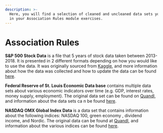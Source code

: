 ```yaml
---
description: >-
  Here, you will find a selection of cleaned and uncleaned data sets you can use
  in your Association Rules module exercises.
---
```


# Association Rules

**S&P 500 Stock Data** is a file that 5 years of stock data taken between 2013-2018. It is presented in 2 different formats depending on how you would like to use the data. It was originally sourced from [Kaggle](https://www.kaggle.com/camnugent/sandp500), and more information about how the data was collected and how to update the data can be found [here](https://github.com/CNuge/kaggle-code/tree/master/stock_data). 

**Federal Reserve of St. Louis Economic Data base** contains multiple data sets about various economic indicators over time \(e.g. GDP, interest rates, money supply, employment\). The original data set can be found on [Quandl](https://www.quandl.com/data/FRED-Federal-Reserve-Economic-Data), and information about the data sets ca n be found [here](https://www.quandl.com/data/FRED-Federal-Reserve-Economic-Data/documentation).

**NASDAQ OMX Global Index Data** is a data set that contains information about the following indices: NASDAQ 100, green economy , dividend income, and Nordic. The original data can be found at [Quandl](https://www.quandl.com/data/NASDAQOMX-NASDAQ-OMX-Global-Index-Data), and information about the various indices can be found [here](https://www.quandl.com/data/NASDAQOMX-NASDAQ-OMX-Global-Index-Data/documentation?anchor=introduction).





